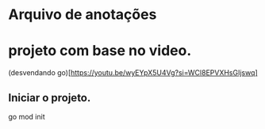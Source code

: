 # Arquivo de anotações

# projeto com base no video.
(desvendando go)[https://youtu.be/wyEYpX5U4Vg?si=WCl8EPVXHsGIjswq]
## Iniciar o projeto.
go mod init 
